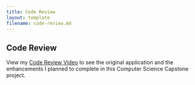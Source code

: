 ```yaml
---
title: Code Review
layout: template
filename: code-review.md
--- 
```


## Code Review
View my [Code Review Video](https://youtu.be/-wyqBa1w4jw) to see the original application and the enhancements I planned to complete in this Computer Science Capstone project.
